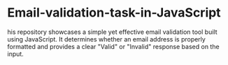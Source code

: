 # Email-validation-task-in-JavaScript
his repository showcases a simple yet effective email validation tool built using JavaScript. It determines whether an email address is properly formatted and provides a clear "Valid" or "Invalid" response based on the input.
